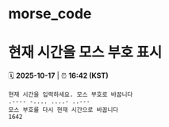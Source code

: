 # morse_code
# 현재 시간을 모스 부호 표시
<!-- MORSE_TIME_START -->
🗓️ **2025-10-17** | ⏰ **16:42 (KST)**

```
현재 시간을 입력하세요. 모스 부호로 바꿉니다
.---- -.... ....- ..---
모스 부호를 다시 현재 시간으로 바꿉니다
1642
```
<!-- MORSE_TIME_END -->
